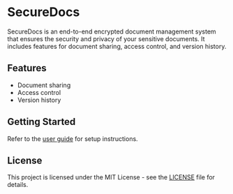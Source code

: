 # SecureDocs

SecureDocs is an end-to-end encrypted document management system that ensures the security and privacy of your sensitive documents. It includes features for document sharing, access control, and version history.

## Features
- Document sharing
- Access control
- Version history

## Getting Started
Refer to the [user guide](docs/user_guide.md) for setup instructions.

## License
This project is licensed under the MIT License - see the [LICENSE](LICENSE) file for details.

